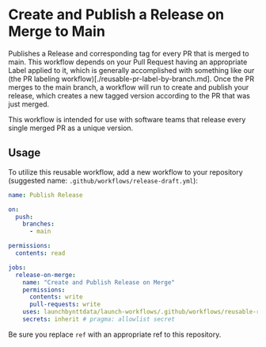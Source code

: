 # Create and Publish a Release on Merge to Main

Publishes a Release and corresponding tag for every PR that is merged to main. This workflow depends on your Pull Request having an appropriate Label applied to it, which is generally accomplished with something like our (the PR labeling workflow)[./reusable-pr-label-by-branch.md]. Once the PR merges to the main branch, a workflow will run to create and publish your release, which creates a new tagged version according to the PR that was just merged.

This workflow is intended for use with software teams that release every single merged PR as a unique version.

## Usage

To utilize this reusable workflow, add a new workflow to your repository (suggested name: `.github/workflows/release-draft.yml`):


```yaml
name: Publish Release

on:
  push:
    branches:
      - main

permissions:
  contents: read

jobs:
  release-on-merge:
    name: "Create and Publish Release on Merge"
    permissions:
      contents: write
      pull-requests: write
    uses: launchbynttdata/launch-workflows/.github/workflows/reusable-release-on-merge.yml@ref
    secrets: inherit # pragma: allowlist secret
```

Be sure you replace `ref` with an appropriate ref to this repository.
